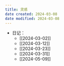 ```yaml
---
title: 灵感
date created: 2024-03-08
date modified: 2024-03-08
---
```


- 日记：
	- [[2024-03-02]]
	- [[2024-03-12]]
	- [[2024-03-23]]
	- [[2024-03-31]]
	- [[2024-05-09]]